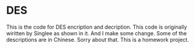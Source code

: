 # DES
This is the code for DES encription and decription.
This code is originally wiritten by Singlee as shown in it.
And I make some change.
Some of the descriptions are in Chinese. Sorry about that.
This is a homework project.
